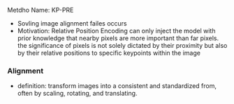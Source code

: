 Metdho Name: KP-PRE
- Sovling image alignment failes occurs
- Motivation: Relative Position Encoding can only inject the model with prior knowledge that nearby pixels are more important than far pixels.
the significance of pixels is not solely dictated by their proximity but also by their relative positions to specific keypoints within the image

### Alignment
- definition: transform images into a consistent and standardized from, often by scaling, rotating, and translating.
